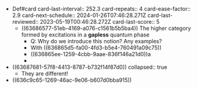 - Def#card
  card-last-interval:: 252.3
  card-repeats:: 4
  card-ease-factor:: 2.9
  card-next-schedule:: 2024-01-26T07:46:28.271Z
  card-last-reviewed:: 2023-05-19T00:46:28.272Z
  card-last-score:: 5
	- ((63686577-51eb-4169-a076-c1561b5b5ba4)) The higher category formed by excitations in a **gapless** quantum phase
		- Q: Why do we introduce this notion? Any examples?
		- With ((636865d5-fa00-4fd3-b5e4-760491a09c75))
		- ((636865ee-1259-4cbb-9aae-836f146a21d0))a
		-
- ((63687681-57f8-4413-8787-b732f14f87d0))
  collapsed:: true
	- They are different!
- ((636c9c65-1269-46ac-9e06-b607d0bba915))